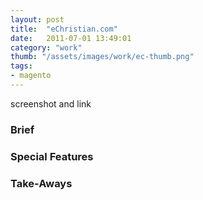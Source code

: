 ```yaml
---
layout: post
title:  "eChristian.com"
date:   2011-07-01 13:49:01
category: "work"
thumb: "/assets/images/work/ec-thumb.png"
tags:
- magento
---
```



screenshot and link  

### Brief

### Special Features

### Take-Aways